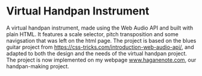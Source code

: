# Virtual Handpan Instrument

A virtual handpan instrument, made using the Web Audio API and built with plain HTML. It features a scale selector, pitch transposition and some navigsation that was left on the html page.
The project is based on the blues guitar project from https://css-tricks.com/introduction-web-audio-api/, and adapted to both the design and the needs of the virtual handpan project.
The project is now implemented on my webpage www.haganenote.com, our handpan-making project.